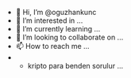 - 👋 Hi, I’m @oguzhankunc
- 👀 I’m interested in ...
- 🌱 I’m currently learning ...
- 💞️ I’m looking to collaborate on ...
- 📫 How to reach me ...
-  * kripto para benden sorulur ...
<!---
oguzhankunc/oguzhankunc is a ✨ special ✨ repository because its `README.md` (this file) appears on your GitHub profile.
You can click the Preview link to take a look at your changes.
--->
